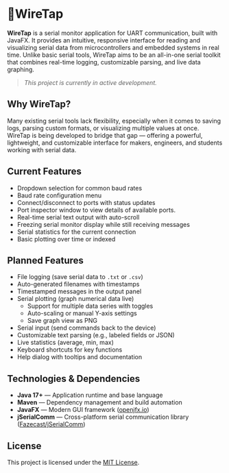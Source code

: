 # 🔌WireTap

**WireTap** is a serial monitor application for UART communication, built with JavaFX. It provides an intuitive, responsive interface for reading and visualizing serial data from microcontrollers and embedded systems in real time. Unlike basic serial tools, WireTap aims to be an all-in-one serial toolkit that combines real-time logging, customizable parsing, and live data graphing.

> *This project is currently in active development.*

## Why WireTap?

Many existing serial tools lack flexibility, especially when it comes to saving logs, parsing custom formats, or visualizing multiple values at once. WireTap is being developed to bridge that gap — offering a powerful, lightweight, and customizable interface for makers, engineers, and students working with serial data.

## Current Features

- Dropdown selection for common baud rates
- Baud rate configuration menu
- Connect/disconnect to ports with status updates
- Port inspector window to view details of available ports.
- Real-time serial text output with auto-scroll
- Freezing serial monitor display while still receiving messages
- Serial statistics for the current connection
- Basic plotting over time or indexed

## Planned Features

- File logging (save serial data to `.txt` or `.csv`)
- Auto-generated filenames with timestamps
- Timestamped messages in the output panel
- Serial plotting (graph numerical data live)
  - Support for multiple data series with toggles
  - Auto-scaling or manual Y-axis settings
  - Save graph view as PNG
- Serial input (send commands back to the device)
- Customizable text parsing (e.g., labeled fields or JSON)
- Live statistics (average, min, max)
- Keyboard shortcuts for key functions
- Help dialog with tooltips and documentation

## Technologies & Dependencies

- **Java 17+** — Application runtime and base language
- **Maven** — Dependency management and build automation
- **JavaFX** — Modern GUI framework ([openjfx.io](https://openjfx.io))
- **jSerialComm** — Cross-platform serial communication library ([Fazecast/jSerialComm](https://github.com/Fazecast/jSerialComm))


## License

This project is licensed under the [MIT License](LICENSE).  
